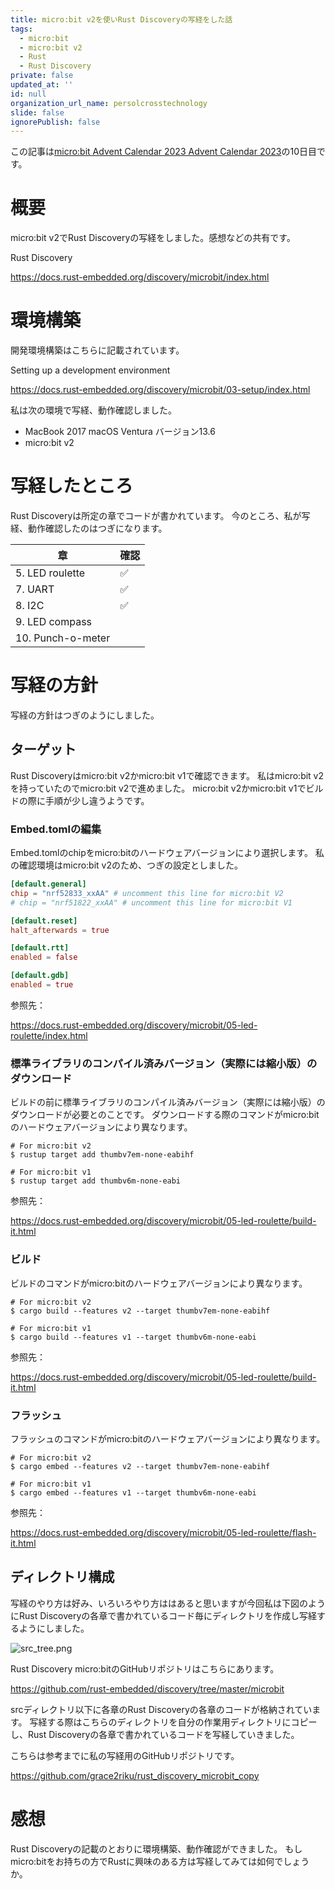 ```yaml
---
title: micro:bit v2を使いRust Discoveryの写経をした話
tags:
  - micro:bit
  - micro:bit v2
  - Rust
  - Rust Discovery
private: false
updated_at: ''
id: null
organization_url_name: persolcrosstechnology
slide: false
ignorePublish: false
---
```

この記事は[micro:bit Advent Calendar 2023 Advent Calendar 2023](https://qiita.com/advent-calendar/2023/microbit)の10日目です。

# 概要
micro:bit v2でRust Discoveryの写経をしました。感想などの共有です。

Rust Discovery

https://docs.rust-embedded.org/discovery/microbit/index.html


# 環境構築
開発環境構築はこちらに記載されています。

Setting up a development environment

https://docs.rust-embedded.org/discovery/microbit/03-setup/index.html


私は次の環境で写経、動作確認しました。

* MacBook 2017 macOS Ventura バージョン13.6
* micro:bit v2


# 写経したところ
Rust Discoveryは所定の章でコードが書かれています。
今のところ、私が写経、動作確認したのはつぎになります。

| 章 | 確認 |
| ---- | ---- |
| 5. LED roulette | ✅ |
| 7. UART | ✅ |
| 8. I2C | ✅ |
| 9. LED compass | |
| 10. Punch-o-meter |  |


# 写経の方針
写経の方針はつぎのようにしました。

## ターゲット
Rust Discoveryはmicro:bit v2かmicro:bit v1で確認できます。
私はmicro:bit v2を持っていたのでmicro:bit v2で進めました。
micro:bit v2かmicro:bit v1でビルドの際に手順が少し違うようです。

### Embed.tomlの編集
Embed.tomlのchipをmicro:bitのハードウェアバージョンにより選択します。
私の確認環境はmicro:bit v2のため、つぎの設定としました。

```rust:Embed.toml
[default.general]
chip = "nrf52833_xxAA" # uncomment this line for micro:bit V2
# chip = "nrf51822_xxAA" # uncomment this line for micro:bit V1

[default.reset]
halt_afterwards = true

[default.rtt]
enabled = false

[default.gdb]
enabled = true
```

参照先：

https://docs.rust-embedded.org/discovery/microbit/05-led-roulette/index.html


### 標準ライブラリのコンパイル済みバージョン（実際には縮小版）のダウンロード
ビルドの前に標準ライブラリのコンパイル済みバージョン（実際には縮小版）のダウンロードが必要とのことです。
ダウンロードする際のコマンドがmicro:bitのハードウェアバージョンにより異なります。

```
# For micro:bit v2
$ rustup target add thumbv7em-none-eabihf

# For micro:bit v1
$ rustup target add thumbv6m-none-eabi
```

参照先：

https://docs.rust-embedded.org/discovery/microbit/05-led-roulette/build-it.html


### ビルド
ビルドのコマンドがmicro:bitのハードウェアバージョンにより異なります。

```
# For micro:bit v2
$ cargo build --features v2 --target thumbv7em-none-eabihf

# For micro:bit v1
$ cargo build --features v1 --target thumbv6m-none-eabi
```

参照先：

https://docs.rust-embedded.org/discovery/microbit/05-led-roulette/build-it.html


### フラッシュ
フラッシュのコマンドがmicro:bitのハードウェアバージョンにより異なります。

```
# For micro:bit v2
$ cargo embed --features v2 --target thumbv7em-none-eabihf

# For micro:bit v1
$ cargo embed --features v1 --target thumbv6m-none-eabi
```

参照先：

https://docs.rust-embedded.org/discovery/microbit/05-led-roulette/flash-it.html


## ディレクトリ構成
写経のやり方は好み、いろいろやり方ははあると思いますが今回私は下図のようにRust Discoveryの各章で書かれているコード毎にディレクトリを作成し写経するようにしました。

![src_tree.png](https://qiita-image-store.s3.ap-northeast-1.amazonaws.com/0/171866/c595a82f-0d10-a84d-313b-41e013792e21.png)


Rust Discovery micro:bitのGitHubリポジトリはこちらにあります。

https://github.com/rust-embedded/discovery/tree/master/microbit

srcディレクトリ以下に各章のRust Discoveryの各章のコードが格納されています。
写経する際はこちらのディレクトリを自分の作業用ディレクトリにコピーし、Rust Discoveryの各章で書かれているコードを写経していきました。

こちらは参考までに私の写経用のGitHubリポジトリです。

https://github.com/grace2riku/rust_discovery_microbit_copy


# 感想
Rust Discoveryの記載のとおりに環境構築、動作確認ができました。
もしmicro:bitをお持ちの方でRustに興味のある方は写経してみては如何でしょうか。

